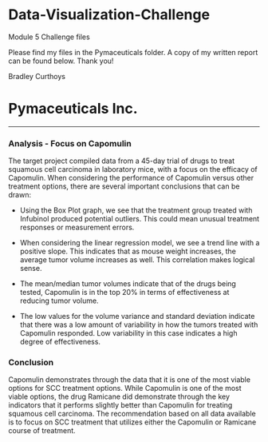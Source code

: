 # Data-Visualization-Challenge
Module 5 Challenge files

Please find my files in the Pymaceuticals folder. A copy of my written report can be found below. Thank you!

Bradley Curthoys

# Pymaceuticals Inc.
---

### Analysis - Focus on Capomulin

The target project compiled data from a 45-day trial of drugs to treat squamous cell carcinoma in laboratory mice, with a focus on the efficacy of Capomulin. When considering the performance of Capomulin versus other treatment options, there are several important conclusions that can be drawn:

- Using the Box Plot graph, we see that the treatment group treated with Infubinol produced potential outliers. This could mean unusual treatment responses or measurement errors.

- When considering the linear regression model, we see a trend line with a positive slope. This indicates that as mouse weight increases, the average tumor volume increases as well. This correlation makes logical sense.

- The mean/median tumor volumes indicate that of the drugs being tested, Capomulin is in the top 20% in terms of effectiveness at reducing tumor volume.

- The low values for the volume variance and standard deviation indicate that there was a low amount of variability in how the tumors treated with Capomulin responded. Low variability in this case indicates a high degree of effectiveness.


### Conclusion

Capomulin demonstrates through the data that it is one of the most viable options for SCC treatment options. While Capomulin is one of the most viable options, the drug Ramicane did demonstrate through the key indicators that it performs slightly better than Capomulin for treating squamous cell carcinoma. The recommendation based on all data available is to focus on SCC treatment that utilizes either the Capomulin or Ramicane course of treatment.
